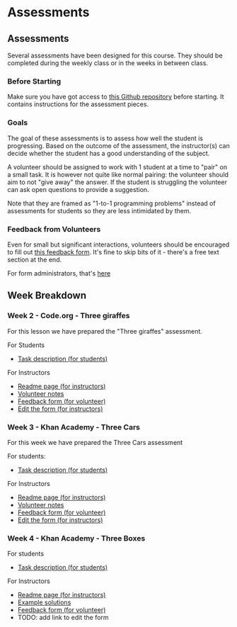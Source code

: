 # Assessments

## Assessments

Several assessments have been designed for this course. They should be completed during the weekly class or in the weeks in between class.

### Before Starting

Make sure you have got access to [this Github repository](https://github.com/CodeYourFuture/fundamentals-course-assessments) before starting. It contains instructions for the assessment pieces.

### Goals

The goal of these assessments is to assess how well the student is progressing. Based on the outcome of the assessment, the instructor\(s\) can decide whether the student has a good understanding of the subject.

A volunteer should be assigned to work with 1 student at a time to "pair" on a small task. It is however not quite like normal pairing: the volunteer should aim to not "give away" the answer. If the student is struggling the volunteer can ask open questions to provide a suggestion.

Note that they are framed as "1-to-1 programming problems" instead of assessments for students so they are less intimidated by them.

### Feedback from Volunteers

Even for small but significant interactions, volunteers should be encouraged to fill out [this feedback form](https://forms.gle/GgpFkgKCRPVtTtrJ7). It's fine to skip bits of it - there's a free text section at the end.

For form administrators, that's [here](https://docs.google.com/forms/d/13F6J1HiBvmxZy-cSrgDwVxpVAZPdjU3Rv2wsXIpmo_M/edit)

## Week Breakdown

### Week 2 - Code.org - Three giraffes

For this lesson we have prepared the "Three giraffes" assessment.

For Students

* [Task description \(for students\)](https://github.com/CodeYourFuture/fundamentals-course-assessments/tree/master/codeorg_three_giraffes/assessment_task.md)

For Instructors

* [Readme page \(for instructors\)](https://github.com/CodeYourFuture/fundamentals-course-assessments/tree/master/codeorg_three_giraffes)
* [Volunteer notes](https://github.com/CodeYourFuture/fundamentals-course-assessments/tree/master/codeorg_three_giraffes/mentor_notes.md)
* [Feedback form \(for volunteer\)](https://docs.google.com/forms/d/e/1FAIpQLSf5RN_jYq6Jvh4LdDdjuNL3TyUOcwncSpikTr-WVbBkm3JBCQ/viewform)
* [Edit the form \(for instructors\)](https://docs.google.com/forms/d/15UtSv_A089jYxdZ7Guusf440FtckUaPLHvJAfv4dOY0/edit)

### Week 3 - Khan Academy - Three Cars

For this week we have prepared the Three Cars assessment

For students:

* [Task description \(for students\)](https://github.com/CodeYourFuture/fundamentals-course-assessments/tree/master/khan_academy_cars/assessment_task.md)

For Instructors

* [Readme page \(for instructors\)](https://github.com/CodeYourFuture/fundamentals-course-assessments/tree/master/khan_academy_cars)
* [Volunteer notes](https://github.com/CodeYourFuture/fundamentals-course-assessments/tree/master/khan_academy_cars/mentor_notes.md)
* [Feedback form \(for volunteer\)](https://docs.google.com/forms/d/e/1FAIpQLSfPlYydoYxlsYtR3ObIzAByOjNd10gQvtUd715b8ntYaFzwbw/viewform)
* [Edit the form \(for instructors\)](https://docs.google.com/forms/d/1DW-WwKuQhVGlgcUgB8GzFRK6m3Yty0nJGqtxgYQq_EI/edit)

### Week 4 - Khan Academy - Three Boxes

For students

* [Task description \(for students\)](https://github.com/CodeYourFuture/fundamentals-course-assessments/blob/master/khan-academy-boxes-and-ribbons/assessment-tasks-for-students.md)

For Instructors

* [Readme page \(for instructors\)](https://github.com/CodeYourFuture/fundamentals-course-assessments/tree/master/khan-academy-boxes-and-ribbons)
* [Example solutions](https://github.com/CodeYourFuture/fundamentals-course-assessments/tree/master/khan-academy-boxes-and-ribbons)
* [Feedback form \(for volunteer\)](https://docs.google.com/forms/d/e/1FAIpQLSdkyYCIltW9bhoDhpJIDEmCEKWKD7NGVOk-vj3Bc9fJbqkmAA/viewform)
* TODO: add link to edit the form

